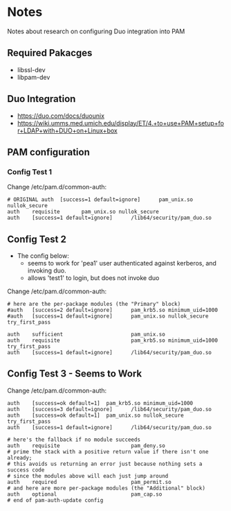 # Notes

Notes about research on configuring Duo integration into PAM

## Required Pakacges

* libssl-dev
* libpam-dev

## Duo Integration

* https://duo.com/docs/duounix
* https://wiki.umms.med.umich.edu/display/ET/4.+to+use+PAM+setup+for+LDAP+with+DUO+on+Linux+box

## PAM configuration

### Config Test 1

Change /etc/pam.d/common-auth:
```
# ORIGINAL auth  [success=1 default=ignore]      pam_unix.so nullok_secure
auth    requisite       pam_unix.so nullok_secure
auth    [success=1 default=ignore]      /lib64/security/pam_duo.so
```
## Config Test 2

* The config below:
  * seems to work for 'pea1' user authenticated against kerberos, and invoking duo.
  * allows 'test1' to login, but does not invoke duo

Change /etc/pam.d/common-auth:
```
# here are the per-package modules (the "Primary" block)
#auth   [success=2 default=ignore]      pam_krb5.so minimum_uid=1000
#auth   [success=1 default=ignore]      pam_unix.so nullok_secure try_first_pass

auth    sufficient                      pam_unix.so
auth    requisite                       pam_krb5.so minimum_uid=1000 try_first_pass
auth    [success=1 default=ignore]      /lib64/security/pam_duo.so
```

## Config Test 3 - Seems to Work

Change /etc/pam.d/common-auth:
```
auth    [success=ok default=1]  pam_krb5.so minimum_uid=1000
auth    [success=3 default=ignore]      /lib64/security/pam_duo.so
auth    [success=ok default=1]  pam_unix.so nullok_secure try_first_pass
auth    [success=1 default=ignore]      /lib64/security/pam_duo.so

# here's the fallback if no module succeeds
auth    requisite                       pam_deny.so
# prime the stack with a positive return value if there isn't one already;
# this avoids us returning an error just because nothing sets a success code
# since the modules above will each just jump around
auth    required                        pam_permit.so
# and here are more per-package modules (the "Additional" block)
auth    optional                        pam_cap.so
# end of pam-auth-update config
```
